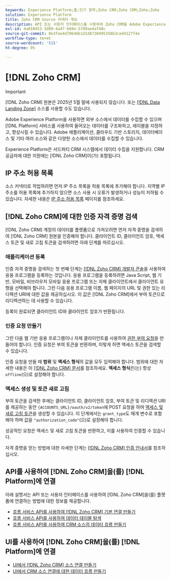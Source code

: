 ```yaml
---
keywords: Experience Platform;홈;인기 항목;Zoho CRM;Zoho CRM;Zoho;Zoho
solution: Experience Platform
title: Zoho CRM Source 커넥터 개요
description: API 또는 사용자 인터페이스를 사용하여 Zoho CRM을 Adobe Experience Platform에 연결하는 방법을 알아봅니다.
exl-id: 4a010453-3d09-4a47-b04e-5789ae4af48c
source-git-commit: 0e3fee4d78646b1d1d6730495358b3ced4127f4e
workflow-type: tm+mt
source-wordcount: '515'
ht-degree: 0%

---
```


# [!DNL Zoho CRM]

>[!IMPORTANT]
>
>[!DNL Zoho CRM] 원본은 2025년 5월 말에 사용되지 않습니다. 또는 [[!DNL Data Landing Zone]](../cloud-storage/data-landing-zone.md) 소스를 사용할 수도 있습니다.

Adobe Experience Platform을 사용하면 외부 소스에서 데이터를 수집할 수 있으며 [!DNL Platform] 서비스를 사용하여 들어오는 데이터를 구조화하고, 레이블을 지정하고, 향상시킬 수 있습니다. Adobe 애플리케이션, 클라우드 기반 스토리지, 데이터베이스 및 기타 여러 소스와 같은 다양한 소스에서 데이터를 수집할 수 있습니다.

Experience Platform은 서드파티 CRM 시스템에서 데이터 수집을 지원합니다. CRM 공급자에 대한 지원에는 [!DNL Zoho CRM]이(가) 포함됩니다.

## IP 주소 허용 목록

소스 커넥터로 작업하려면 먼저 IP 주소 목록을 허용 목록에 추가해야 합니다. 지역별 IP 주소를 허용 목록에 추가하지 않으면 소스 사용 시 오류가 발생하거나 성능이 저하될 수 있습니다. 자세한 내용은 [IP 주소 허용 목록](../../ip-address-allow-list.md) 페이지를 참조하세요.

## [!DNL Zoho CRM]에 대한 인증 자격 증명 검색

[!DNL Zoho CRM] 계정의 데이터를 플랫폼으로 가져오려면 먼저 자격 증명을 검색하여 [!DNL Zoho CRM] 원본을 인증해야 합니다. 클라이언트 ID, 클라이언트 암호, 액세스 토큰 및 새로 고침 토큰을 검색하려면 아래 단계를 따르십시오.

### 애플리케이션 등록

인증 자격 증명을 검색하는 첫 번째 단계는 [[!DNL Zoho CRM] 개발자 콘솔](https://accounts.zoho.com/)을 사용하여 응용 프로그램을 등록하는 것입니다. 응용 프로그램을 등록하려면 Java Script, 웹 기반, 모바일, 비브라우저 모바일 응용 프로그램 또는 자체 클라이언트에서 클라이언트 유형을 선택해야 합니다. 그런 다음 응용 프로그램 이름, 웹 페이지의 URL 및 권한 있는 리디렉션 URI에 대한 값을 제공하십시오. 이 값은 [!DNL Zoho CRM]에서 부여 토큰으로 리디렉션하는 데 사용할 수 있습니다.

등록이 완료되면 클라이언트 ID와 클라이언트 암호가 반환됩니다.

### 인증 요청 만들기

그런 다음 웹 기반 응용 프로그램이나 자체 클라이언트를 사용하여 [권한 부여 요청](https://www.zoho.com/crm/developer/docs/api/v2/auth-request.html)을 만들어야 합니다. 인증 요청은 부여 토큰을 반환하며, 이렇게 하면 액세스 토큰을 검색할 수 있습니다.

인증 요청을 만들 때 **범위** 및 **액세스 형식**&#x200B;의 값을 모두 입력해야 합니다. 범위에 대한 자세한 내용은 이 [[!DNL Zoho CRM] 문서](https://www.zoho.com/crm/developer/docs/api/v2/scopes.html)를 참조하세요. **액세스 형식**&#x200B;은(는) 항상 `offline`(으)로 설정해야 합니다.

### 액세스 생성 및 토큰 새로 고침

부여 토큰을 검색한 후에는 클라이언트 ID, 클라이언트 암호, 부여 토큰 및 리디렉션 URI를 제공하는 동안 `{ACCOUNTS_URL}/oauth/v2/token`에 POST 요청을 하여 [액세스 및 새로 고침 토큰](https://www.zoho.com/crm/developer/docs/api/v2/access-refresh.html)을 생성할 수 있습니다. 이 단계에서는 `grant_type`도 매개 변수로 포함해야 하며 값을 `"authorization_code"`(으)로 설정해야 합니다.

성공적인 요청은 액세스 및 새로 고침 토큰을 반환하고, 이를 사용하여 인증할 수 있습니다.

자격 증명을 얻는 방법에 대한 자세한 단계는 [[!DNL Zoho CRM] 인증 안내서](https://www.zoho.com/crm/developer/docs/api/v2/oauth-overview.html)를 참조하십시오.

## API를 사용하여 [!DNL Zoho CRM]을(를) [!DNL Platform]에 연결

아래 설명서는 API 또는 사용자 인터페이스를 사용하여 [!DNL Zoho CRM]을(를) 플랫폼에 연결하는 방법에 대한 정보를 제공합니다.

- [흐름 서비스 API를 사용하여  [!DNL Zoho CRM] 기본 연결 만들기](../../tutorials/api/create/crm/zoho.md)
- [흐름 서비스 API를 사용하여 데이터 테이블 탐색](../../tutorials/api/explore/tabular.md)
- [흐름 서비스 API를 사용하여 CRM 소스의 데이터 흐름 만들기](../../tutorials/api/collect/crm.md)

## UI를 사용하여 [!DNL Zoho CRM]을(를) [!DNL Platform]에 연결

- [UI에서  [!DNL Zoho CRM] 소스 연결 만들기](../../tutorials/ui/create/crm/zoho.md)
- [UI에서 CRM 소스 연결에 대한 데이터 흐름 만들기](../../tutorials/ui/dataflow/crm.md)
